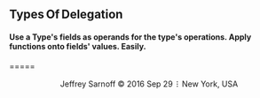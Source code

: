 <h2 align="left">Types&thinsp;Of&thinsp;Delegation</h2>
<h4 align="left">Use a Type's fields as operands for the type's operations. Apply functions onto fields' values.  Easily.</h4>
=====
<p align="center">
Jeffrey Sarnoff © 2016 Sep 29 &thinsp;&#8285&thinsp; New York, USA
</p>

